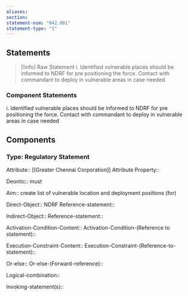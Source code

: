 ```yaml
---
aliases: 
section: 
statement-num: "042.001"
statement-type: "1"
---
```

## Statements 
> [!info] Raw Statement
> i. Identified vulnerable places should be informed to NDRF for pre positioning the force. Contact with commandant to deploy in vulnerable areas in case needed 
> 

### Component Statements
i. Identified vulnerable places should be informed to NDRF for pre positioning the force. Contact with commandant to deploy in vulnerable areas in case needed 
## Components
### Type: Regulatory Statement
Attribute:: [[Greater Chennai Corporation]]
	Attribute Property::

Deontic:: must

Aim:: create list of vulnerable location and deployment positions (for)

Direct-Object:: NDRF
	Reference-statement::

Indirect-Object::
	Reference-statement::

Activation-Condition-Content::
	Activation-Condition-(Reference to statement)::

Execution-Constraint-Content::
	Execution-Constraint-(Reference-to-statement)::

Or-else::
	Or-else-(Forward-reference)::

Logical-combination::

Invoking-statement(s)::